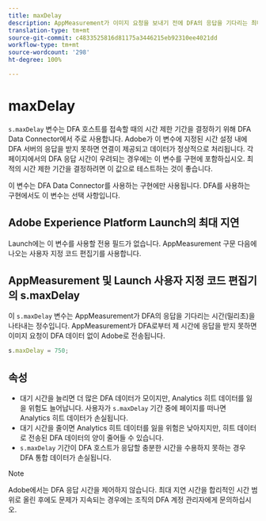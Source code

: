 ```yaml
---
title: maxDelay
description: AppMeasurement가 이미지 요청을 보내기 전에 DFA의 응답을 기다리는 최대 시간을 결정합니다.
translation-type: tm+mt
source-git-commit: c4833525816d81175a3446215eb92310ee4021dd
workflow-type: tm+mt
source-wordcount: '298'
ht-degree: 100%

---
```



# maxDelay

`s.maxDelay` 변수는 DFA 호스트를 접속할 때의 시간 제한 기간을 결정하기 위해 DFA Data Connector에서 주로 사용합니다. Adobe가 이 변수에 지정된 시간 설정 내에 DFA 서버의 응답을 받지 못하면 연결이 제공되고 데이터가 정상적으로 처리됩니다. 각 페이지에서의 DFA 응답 시간이 우려되는 경우에는 이 변수를 구현에 포함하십시오. 최적의 시간 제한 기간을 결정하려면 이 값으로 테스트하는 것이 좋습니다.

이 변수는 DFA Data Connector를 사용하는 구현에만 사용됩니다. DFA를 사용하는 구현에서도 이 변수는 선택 사항입니다.

## Adobe Experience Platform Launch의 최대 지연

Launch에는 이 변수를 사용할 전용 필드가 없습니다. AppMeasurement 구문 다음에 나오는 사용자 지정 코드 편집기를 사용합니다.

## AppMeasurement 및 Launch 사용자 지정 코드 편집기의 s.maxDelay

이 `s.maxDelay` 변수는 AppMeasurement가 DFA의 응답을 기다리는 시간(밀리초)을 나타내는 정수입니다. AppMeasurement가 DFA로부터 제 시간에 응답을 받지 못하면 이미지 요청이 DFA 데이터 없이 Adobe로 전송됩니다.

```js
s.maxDelay = 750;
```

## 속성

* 대기 시간을 늘리면 더 많은 DFA 데이터가 모이지만, Analytics 히트 데이터를 잃을 위험도 늘어납니다. 사용자가 `s.maxDelay` 기간 중에 페이지를 떠나면 Analytics 히트 데이터가 손실됩니다.
* 대기 시간을 줄이면 Analytics 히트 데이터를 잃을 위험은 낮아지지만, 히트 데이터로 전송된 DFA 데이터의 양이 줄어들 수 있습니다.
* `s.maxDelay` 기간이 DFA 호스트가 응답할 충분한 시간을 수용하지 못하는 경우 DFA 통합 데이터가 손실됩니다.

>[!NOTE]
>
>Adobe에서는 DFA 응답 시간을 제어하지 않습니다. 최대 지연 시간을 합리적인 시간 범위로 올린 후에도 문제가 지속되는 경우에는 조직의 DFA 계정 관리자에게 문의하십시오.
